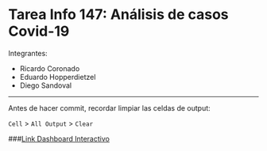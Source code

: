 # Tarea Info 147: Análisis de casos Covid-19

Integrantes:
- Ricardo Coronado
- Eduardo Hopperdietzel
- Diego Sandoval

---

Antes de hacer commit, recordar limpiar las celdas de output:

`Cell` > `All Output` > `Clear`

###[Link Dashboard Interactivo](https://covid-interactivo.herokuapp.com)